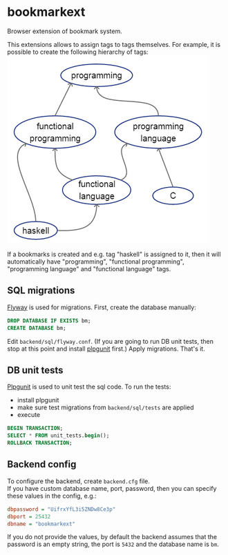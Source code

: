 # bookmarkext
Browser extension of bookmark system.

This extensions allows to assign tags to tags themselves.
For example, it is possible to create the following hierarchy of tags:
![tags hierarchy example](docs/tags_hierarchy_example.png)

If a bookmarks is created and e.g. tag "haskell" is assigned to it, then it will automatically have "programming", "functional programming", "programming language" and "functional language" tags.

## SQL migrations
[Flyway](https://flywaydb.org/) is used for migrations.
First, create the database manually:
```sql
DROP DATABASE IF EXISTS bm;
CREATE DATABASE bm;
```
Edit `backend/sql/flyway.conf`. (If you are going to run DB unit tests, then stop at this point and install [plpgunit](https://github.com/mixerp/plpgunit) first.) Apply migrations. That's it.

## DB unit tests
[Plpgunit](https://github.com/mixerp/plpgunit) is used to unit test the sql code.
To run the tests:
- install plpgunit
- make sure test migrations from `backend/sql/tests` are applied
- execute
```sql
BEGIN TRANSACTION;
SELECT * FROM unit_tests.begin();
ROLLBACK TRANSACTION;
```

## Backend config
To configure the backend, create `backend.cfg` file.  
If you have custom database name, port, password, then you can specify these values in the config, e.g.:
```ini
dbpassword = "UifrxYfL3i5ZNDw8Ce3p"
dbport = 25432
dbname = "bookmarkext"
```
If you do not provide the values, by default the backend assumes that the password is an empty string, the port is `5432` and the database name is `bm`.
